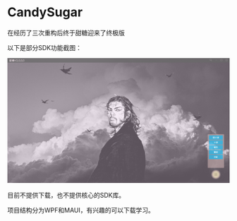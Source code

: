 # CandySugar

在经历了三次重构后终于甜糖迎来了终极版

以下是部分SDK功能截图：

![image](Screen/1.png)

目前不提供下载，也不提供核心的SDK库。

项目结构分为WPF和MAUI，有兴趣的可以下载学习。
